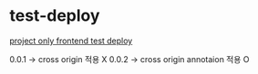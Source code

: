 # test-deploy

[project only frontend test deploy](https://rawcdn.githack.com/bibi000000/test-deploy/c50c0343c9f80bdac8e2f7fec59617dec17704a3/test.html)

0.0.1 -> cross origin 적용 X
0.0.2 -> cross origin annotaion 적용 O
